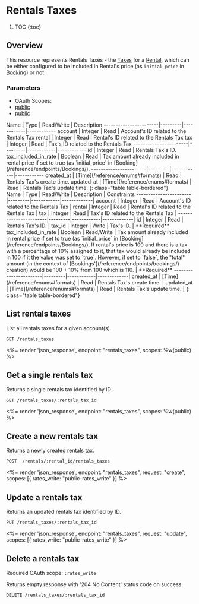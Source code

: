 # Rentals Taxes

1. TOC
{:toc}

## Overview

This resource represents Rentals Taxes - the [Taxes](/reference/endpoints/taxes/) for a [Rental](/reference/endpoints/Rentals/), which can be either configured to be included in Rental's price (as `initial_price` in [Booking](/reference/endpoints/Bookings/)) or not.

### Parameters
<ul class="nav nav-pills" role="tablist">
  <li class="disabled"><a>OAuth Scopes:</a></li>
  <li class="active"><a href="#public" role="tab" data-toggle="pill">public</a></li>
  <li><a href="#rentals-write" role="tab" data-toggle="pill">public</a></li>
</ul>
<div class="tab-content" markdown="1">
  <div class="tab-pane active" id="public" markdown="1">
Name                   | Type    | Read/Write | Description
-----------------------|---------|------------|------------
account                | Integer | Read       | Account's ID related to the Rentals Tax
rental                 | Integer | Read       | Rental's ID related to the Rentals Tax
tax                    | Integer | Read       | Tax's ID related to the Rentals Tax
-----------------------|---------|------------|------------
id                     | Integer | Read       | Rentals Tax's ID.
tax_included_in_rate   | Boolean | Read       | Tax amount already included in rental price if set to true (as `initial_price` in [Booking](/reference/endpoints/Bookings/).
-----------------------|---------|------------|------------
created_at             | [Time](/reference/enums#formats) | Read       | Rentals Tax's create time.
updated_at             | [Time](/reference/enums#formats) | Read       | Rentals Tax's update time.
{: class="table table-bordered"}
  </div>
  <div class="tab-pane" id="rentals_write" markdown="1">
Name                   | Type    | Read/Write | Description | Constraints
-----------------------|---------|------------|-------------|
account                | Integer | Read       | Account's ID related to the Rentals Tax |
rental                 | Integer | Read       | Rental's ID related to the Rentals Tax |
tax                    | Integer | Read       | Tax's ID related to the Rentals Tax |
-----------------------|---------|------------|-------------|
id                     | Integer | Read       | Rentals Tax's ID. |
tax_id                 | Integer | Write      | Tax's ID. | **Required** 
tax_included_in_rate   | Boolean | Read/Write | Tax amount already included in rental price if set to true (as `initial_price` in [Booking](/reference/endpoints/Bookings/). If rental's price is 100 and there is a tax with a percentage of 10% assigned to it, that tax would already be included in 100 if it the value was set to `true`. However, if set to `false`, the "total" amount (in the context of [Bookings'](/reference/endpoints/bookings/) creation) would be 100 + 10% from 100 which is 110. | **Required**
-----------------------|---------|------------|-------------|
created_at             | [Time](/reference/enums#formats) | Read       | Rentals Tax's create time. |
updated_at             | [Time](/reference/enums#formats) | Read       | Rentals Tax's update time. |
{: class="table table-bordered"}
  </div>
</div>

## List rentals taxes

List all rentals taxes for a given account(s).

~~~
GET /rentals_taxes
~~~

<%= render 'json_response', endpoint: "rentals_taxes", scopes: %w(public) %>

## Get a single rentals tax

Returns a single rentals tax identified by ID.

~~~
GET /rentals_taxes/:rentals_tax_id
~~~

<%= render 'json_response', endpoint: "rentals_taxes", scopes: %w(public) %>

## Create a new rentals tax

Returns a newly created rentals tax.

~~~
POST  /rentals/:rental_id/rentals_taxes
~~~

<%= render 'json_response', endpoint: "rentals_taxes", request: "create",
scopes: [{ rates_write: "public-rates_write" }] %>

## Update a rentals tax

Returns an updated rentals tax identified by ID.

~~~
PUT /rentals_taxes/:rentals_tax_id
~~~

<%= render 'json_response', endpoint: "rentals_taxes", request: "update",
scopes: [{ rates_write: "public-rates_write" }] %>

## Delete a rentals tax

Required OAuth scope: `:rates_write`

Returns empty response with '204 No Content' status code on success.

~~~~~~
DELETE /rentals_taxes/:rentals_tax_id
~~~~~~
